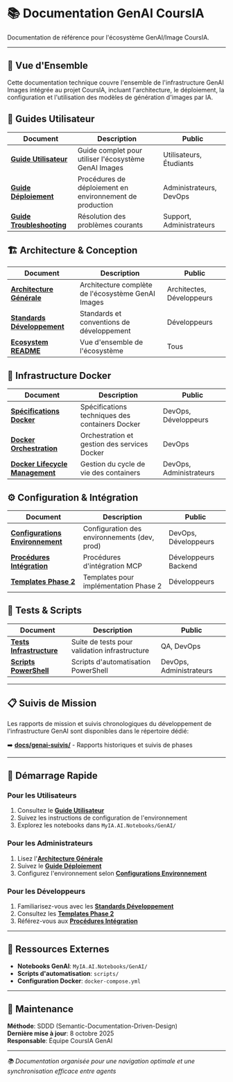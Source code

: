 # 📚 Documentation GenAI CoursIA

Documentation de référence pour l'écosystème GenAI/Image CoursIA.

---

## 🎯 Vue d'Ensemble

Cette documentation technique couvre l'ensemble de l'infrastructure GenAI Images intégrée au projet CoursIA, incluant l'architecture, le déploiement, la configuration et l'utilisation des modèles de génération d'images par IA.

## 📖 Guides Utilisateur

| Document | Description | Public |
|----------|-------------|--------|
| [**Guide Utilisateur**](user-guide.md) | Guide complet pour utiliser l'écosystème GenAI Images | Utilisateurs, Étudiants |
| [**Guide Déploiement**](deployment-guide.md) | Procédures de déploiement en environnement de production | Administrateurs, DevOps |
| [**Guide Troubleshooting**](troubleshooting.md) | Résolution des problèmes courants | Support, Administrateurs |

## 🏗️ Architecture & Conception

| Document | Description | Public |
|----------|-------------|--------|
| [**Architecture Générale**](architecture.md) | Architecture complète de l'écosystème GenAI Images | Architectes, Développeurs |
| [**Standards Développement**](development-standards.md) | Standards et conventions de développement | Développeurs |
| [**Ecosystem README**](ecosystem-readme.md) | Vue d'ensemble de l'écosystème | Tous |

## 🐳 Infrastructure Docker

| Document | Description | Public |
|----------|-------------|--------|
| [**Spécifications Docker**](docker-specs.md) | Spécifications techniques des containers Docker | DevOps, Développeurs |
| [**Docker Orchestration**](docker-orchestration.md) | Orchestration et gestion des services Docker | DevOps |
| [**Docker Lifecycle Management**](docker-lifecycle-management.md) | Gestion du cycle de vie des containers | DevOps, Administrateurs |

## ⚙️ Configuration & Intégration

| Document | Description | Public |
|----------|-------------|--------|
| [**Configurations Environnement**](environment-configurations.md) | Configuration des environnements (dev, prod) | DevOps, Développeurs |
| [**Procédures Intégration**](integration-procedures.md) | Procédures d'intégration MCP | Développeurs Backend |
| [**Templates Phase 2**](phase2-templates.md) | Templates pour implémentation Phase 2 | Développeurs |

## 🧪 Tests & Scripts

| Document | Description | Public |
|----------|-------------|--------|
| [**Tests Infrastructure**](infrastructure-tests.md) | Suite de tests pour validation infrastructure | QA, DevOps |
| [**Scripts PowerShell**](powershell-scripts.md) | Scripts d'automatisation PowerShell | DevOps, Administrateurs |

---

## 📋 Suivis de Mission

Les rapports de mission et suivis chronologiques du développement de l'infrastructure GenAI sont disponibles dans le répertoire dédié:

➡️ **[docs/genai-suivis/](../genai-suivis/)** - Rapports historiques et suivis de phases

---

## 🚀 Démarrage Rapide

### Pour les Utilisateurs

1. Consultez le [**Guide Utilisateur**](user-guide.md)
2. Suivez les instructions de configuration de l'environnement
3. Explorez les notebooks dans `MyIA.AI.Notebooks/GenAI/`

### Pour les Administrateurs

1. Lisez l'[**Architecture Générale**](architecture.md)
2. Suivez le [**Guide Déploiement**](deployment-guide.md)
3. Configurez l'environnement selon [**Configurations Environnement**](environment-configurations.md)

### Pour les Développeurs

1. Familiarisez-vous avec les [**Standards Développement**](development-standards.md)
2. Consultez les [**Templates Phase 2**](phase2-templates.md)
3. Référez-vous aux [**Procédures Intégration**](integration-procedures.md)

---

## 🔗 Ressources Externes

- **Notebooks GenAI**: `MyIA.AI.Notebooks/GenAI/`
- **Scripts d'automatisation**: `scripts/`
- **Configuration Docker**: `docker-compose.yml`

---

## 📝 Maintenance

**Méthode**: SDDD (Semantic-Documentation-Driven-Design)  
**Dernière mise à jour**: 8 octobre 2025  
**Responsable**: Équipe CoursIA GenAI

---

*📚 Documentation organisée pour une navigation optimale et une synchronisation efficace entre agents*